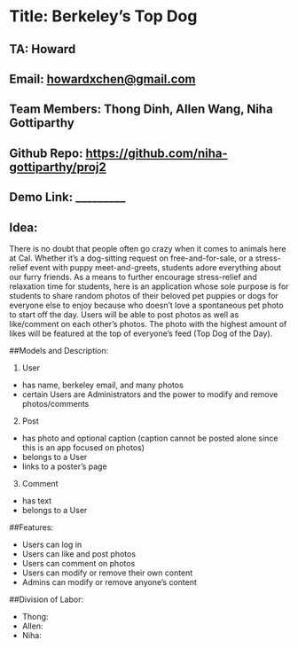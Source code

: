 # Title: Berkeley’s Top Dog

## TA: Howard
## Email: howardxchen@gmail.com

## Team Members: Thong Dinh, Allen Wang, Niha Gottiparthy
## Github Repo: https://github.com/niha-gottiparthy/proj2
## Demo Link: _________

## Idea: 

There is no doubt that people often go crazy when it comes to animals here at Cal. Whether it’s a dog-sitting request on free-and-for-sale, or a stress-relief event with puppy meet-and-greets, students adore everything about our furry friends. As a means to further encourage stress-relief and relaxation time for students, here is an application whose sole purpose is for students to share random photos of their beloved pet puppies or dogs for everyone else to enjoy because who doesn’t love a spontaneous pet photo to start off the day. Users will be able to post photos as well as like/comment on each other’s photos. The photo with the highest amount of likes will be featured at the top of everyone’s feed (Top Dog of the Day).

##Models and Description:
1. User
  * has name, berkeley email, and many photos
  * certain Users are Administrators and the power to modify and remove photos/comments
2. Post
  * has photo and optional caption (caption cannot be posted alone since this is an app focused on photos)
  * belongs to a User
  * links to a poster’s page
3. Comment
  * has text
  * belongs to a User

##Features:
  * Users can log in
  * Users can like and post photos
  * Users can comment on photos
  * Users can modify or remove their own content
  * Admins can modify or remove anyone’s content

##Division of Labor:
  * Thong:
  * Allen:
  * Niha:

